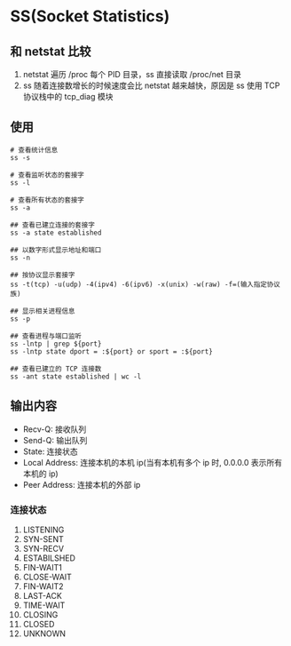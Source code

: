# SS(Socket Statistics)

## 和 netstat 比较

1. netstat 遍历 /proc 每个 PID 目录，ss 直接读取 /proc/net 目录
2. ss 随着连接数增长的时候速度会比 netstat 越来越快，原因是 ss 使用 TCP 协议栈中的 tcp_diag 模块

## 使用

```shell
# 查看统计信息
ss -s

# 查看监听状态的套接字
ss -l

# 查看所有状态的套接字
ss -a

## 查看已建立连接的套接字
ss -a state established

## 以数字形式显示地址和端口
ss -n

## 按协议显示套接字
ss -t(tcp) -u(udp) -4(ipv4) -6(ipv6) -x(unix) -w(raw) -f=(输入指定协议族)

## 显示相关进程信息
ss -p

## 查看进程与端口监听
ss -lntp | grep ${port}
ss -lntp state dport = :${port} or sport = :${port}

## 查看已建立的 TCP 连接数
ss -ant state established | wc -l

```

## 输出内容

- Recv-Q: 接收队列
- Send-Q: 输出队列
- State: 连接状态
- Local Address: 连接本机的本机 ip(当有本机有多个 ip 时, 0.0.0.0 表示所有本机的 ip)
- Peer Address: 连接本机的外部 ip

### 连接状态

1. LISTENING
2. SYN-SENT
3. SYN-RECV
4. ESTABILSHED
5. FIN-WAIT1
6. CLOSE-WAIT
7. FIN-WAIT2
8. LAST-ACK
9. TIME-WAIT
10. CLOSING
11. CLOSED
12. UNKNOWN